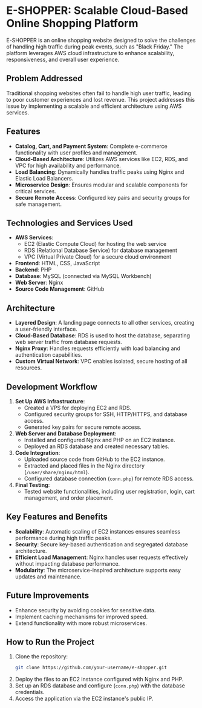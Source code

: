 
# E-SHOPPER: Scalable Cloud-Based Online Shopping Platform

E-SHOPPER is an online shopping website designed to solve the challenges of handling high traffic during peak events, such as "Black Friday." The platform leverages AWS cloud infrastructure to enhance scalability, responsiveness, and overall user experience. 

## Problem Addressed
Traditional shopping websites often fail to handle high user traffic, leading to poor customer experiences and lost revenue. This project addresses this issue by implementing a scalable and efficient architecture using AWS services.

## Features
- **Catalog, Cart, and Payment System**: Complete e-commerce functionality with user profiles and management.
- **Cloud-Based Architecture**: Utilizes AWS services like EC2, RDS, and VPC for high availability and performance.
- **Load Balancing**: Dynamically handles traffic peaks using Nginx and Elastic Load Balancers.
- **Microservice Design**: Ensures modular and scalable components for critical services.
- **Secure Remote Access**: Configured key pairs and security groups for safe management.

## Technologies and Services Used
- **AWS Services**: 
  - EC2 (Elastic Compute Cloud) for hosting the web service
  - RDS (Relational Database Service) for database management
  - VPC (Virtual Private Cloud) for a secure cloud environment
- **Frontend**: HTML, CSS, JavaScript
- **Backend**: PHP
- **Database**: MySQL (connected via MySQL Workbench)
- **Web Server**: Nginx
- **Source Code Management**: GitHub

## Architecture
- **Layered Design**: A landing page connects to all other services, creating a user-friendly interface.
- **Cloud-Based Database**: RDS is used to host the database, separating web server traffic from database requests.
- **Nginx Proxy**: Handles requests efficiently with load balancing and authentication capabilities.
- **Custom Virtual Network**: VPC enables isolated, secure hosting of all resources.

## Development Workflow
1. **Set Up AWS Infrastructure**:
   - Created a VPS for deploying EC2 and RDS.
   - Configured security groups for SSH, HTTP/HTTPS, and database access.
   - Generated key pairs for secure remote access.
2. **Web Server and Database Deployment**:
   - Installed and configured Nginx and PHP on an EC2 instance.
   - Deployed an RDS database and created necessary tables.
3. **Code Integration**:
   - Uploaded source code from GitHub to the EC2 instance.
   - Extracted and placed files in the Nginx directory (`/user/share/nginx/html`).
   - Configured database connection (`conn.php`) for remote RDS access.
4. **Final Testing**:
   - Tested website functionalities, including user registration, login, cart management, and order placement.

## Key Features and Benefits
- **Scalability**: Automatic scaling of EC2 instances ensures seamless performance during high traffic peaks.
- **Security**: Secure key-based authentication and segregated database architecture.
- **Efficient Load Management**: Nginx handles user requests effectively without impacting database performance.
- **Modularity**: The microservice-inspired architecture supports easy updates and maintenance.

## Future Improvements
- Enhance security by avoiding cookies for sensitive data.
- Implement caching mechanisms for improved speed.
- Extend functionality with more robust microservices.

## How to Run the Project
1. Clone the repository:
   ```bash
   git clone https://github.com/your-username/e-shopper.git
   
2. Deploy the files to an EC2 instance configured with Nginx and PHP.
3. Set up an RDS database and configure (`conn.php`) with the database credentials.
4. Access the application via the EC2 instance's public IP.

